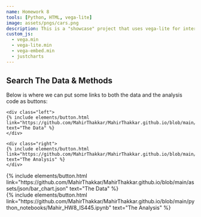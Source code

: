 ```yaml
---
name: Homework 8
tools: [Python, HTML, vega-lite]
image: assets/pngs/cars.png
description: This is a "showcase" project that uses vega-lite for interactive viz!
custom_js:
  - vega.min
  - vega-lite.min
  - vega-embed.min
  - justcharts
---
```



## Search The Data & Methods

Below is where we can put some links to both the data and the analysis code as buttons:

```
<div class="left">
{% include elements/button.html link="https://github.com/MahirThakkar/MahirThakkar.github.io/blob/main/assets/json/bar_chart.json" text="The Data" %}
</div>

<div class="right">
{% include elements/button.html link="https://github.com/MahirThakkar/MahirThakkar.github.io/blob/main/python_notebooks/bar_chart.html" text="The Analysis" %}
</div>
```

<!-- these are written in a combo of html and liquid --> 

<div class="left">
{% include elements/button.html link="https://github.com/MahirThakkar/MahirThakkar.github.io/blob/main/assets/json/bar_chart.json" text="The Data" %}
</div>

<div class="right">
{% include elements/button.html link="https://github.com/MahirThakkar/MahirThakkar.github.io/blob/main/python_notebooks/Mahir_HW8_IS445.ipynb" text="The Analysis" %}
</div>

